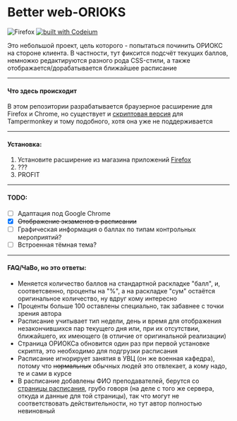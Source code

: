 # Better web-ORIOKS

![Firefox](https://img.shields.io/badge/Firefox_&_Android-FF7139?style=flat&logo=Firefox-Browser&logoColor=white)
[![built with Codeium](https://codeium.com/badges/main)](https://codeium.com)

Это небольшой проект, цель которого - попытаться починить ОРИОКС на стороне клиента.
В частности, тут фиксится подсчёт текущих баллов, немножко редактируются разного рода CSS-стили,
а также отображается/дорабатывается ближайшее расписание

---

#### Что здесь происходит

В этом репозитории разрабатывается браузерное расширение для Firefox и Chrome, 
но существует и [скриптовая версия](https://github.com/Psychosoc1al/better-oricocks)
для Tampermonkey и тому подобного, хотя она уже не поддерживается

---

#### Установка:

1. Установите расширение из магазина приложений [Firefox](https://addons.mozilla.org/en-US/firefox/addon/better-web-orioks/)
2. ???
3. PROFIT

---

#### TODO:

- [ ] Адаптация под Google Chrome
- [x] ~~Отображение экзаменов в расписании~~
- [ ] Графическая информация о баллах по типам контрольных мероприятий?
- [ ] Встроенная тёмная тема?

---

#### FAQ/ЧаВо, но это ответы:

- Меняется количество баллов на стандартной раскладке "балл", и, соответсвенно, проценты
  на "%", а на раскладке "сум" остаётся оригинальное количество, ну вдруг кому интересно
- Проценты больше 100 оставлены специально, так забавнее с точки зрения автора
- Расписание учитывает тип недели, день и время для отображения незакончившихся пар
  текущего дня или, при их отсутствии, ближайшего, их имеющего (в отличие от оригинальной
  реализации)
- Страница ОРИОКСа обновится один раз при первой установке скрипта, это необходимо для
  подгрузки расписания
- Расписание игнорирует занятия в УВЦ (он же военная кафедра), потому что ~~нормальных~~
  обычных людей это отвлекает, а кому надо, те и сами в курсе
- В расписание добавлены ФИО преподавателей, берутся со [страницы расписания](https://miet.ru/schedule),
  грубо говоря (на деле с того же сервера, откуда и данные для той страницы), так что могут
  не соответствовать действительности, но тут автор полностью невиновный

